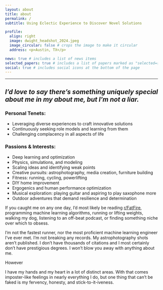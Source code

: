 ```yaml
---
layout: about
title: about
permalink: /
subtitle: Using Eclectic Experience to Discover Novel Solutions

profile:
  align: right
  image: dwight_headshot_2024.jpeg
  image_circular: false # crops the image to make it circular
  address: <p>Austin, TX</p>

news: true # includes a list of news items
selected_papers: true # includes a list of papers marked as "selected={true}"
social: true # includes social icons at the bottom of the page
---
```


---

## _I’d love to say there’s something uniquely special about me in my about me, but I’m not a liar._

### **Personal Tenets:**

- Leveraging diverse experiences to craft innovative solutions
- Continuously seeking role models and learning from them
- Challenging complacency in all aspects of life

### **Passions & Interests:**

- Deep learning and optimization
- Physics, simulations, and modeling
- Scaling ideas and identifying weak points
- Creative pursuits: astrophotography, media creation, furniture building
- Fitness: running, cycling, powerlifting
- DIY home improvement
- Ergogenics and human performance optimization
- Musical exploration: playing guitar and aspiring to play saxophone more
- Outdoor adventures that demand resilience and determination

If you caught me on any one day, I’d most likely be reading [r/FatFire](https://www.reddit.com/r/fatFIRE/), programming machine learning algorithms, running or lifting weights, walking my dog, listening to an off-beat podcast, or finding something niche over which to obsess.

I’m not the fastest runner, nor the most proficient machine learning engineer I’ve ever met. I’m not breaking any records. My astrophotography shots aren’t published. I don’t have thousands of citations and I most certainly don’t have prestigious degrees. I won’t blow you away with anything about me.

However

I have my hands and my heart in a lot of distinct areas.
With that comes imposter-like feelings in nearly everything I do, but one thing that can’t be faked is my fervency, honesty, and stick-to-it-iveness.
